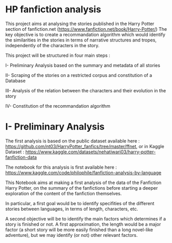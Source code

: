 # HP fanfiction analysis
This project aims at analysing the stories published in the Harry Potter section of fanfiction.net (https://www.fanfiction.net/book/Harry-Potter/)
The key objective is to create a recommandation algorithm which would identify the similarities in the stories in terms of narrative structures and tropes, independently of the characters in the story.

This project will be structured in four main steps :

I- Preliminary Analysis based on the summary and metadata of all stories

II- Scraping of the stories on a restricted corpus and constitution of a Database

III- Analysis of the relation between the characters and their evolution in the story

IV- Constitution of the recommandation algorithm

# I- Preliminary Analysis

The first analysis is based on the public dataset available here : https://github.com/nt03/HarryPotter_fanfics/tree/master/ffnet, or in Kaggle Dataset : https://www.kaggle.com/datasets/nehatiwari03/harry-potter-fanfiction-data

The notebook for this analysis is first available here : https://www.kaggle.com/code/philophile/fanfiction-analysis-by-language

This Notebook aims at making a first analysis of the data of the Fanfiction Harry Potter, on the summary of the fanfictions before starting a deeper exploration of the content of the fanfiction themselves.

In particular, a first goal would be to identify specifities of the different stories between languages, in terms of length, characters, etc.

A second objective will be to identify the main factors which determines if a story is finished or not. A first approximation, the length would be a major factor (a short story will be more easily finished than a long novel-like adventure), but we may identify (or not) other relevant factors.



